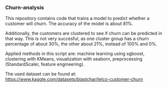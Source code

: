 ### Churn-analysis

This repository contains code that trains a model to predict whether a customer will churn. 
The accuracy of the model is about 81%.

Additionally, the customers are clustered to see if churn can be predicted in that way.
This is not very succesful, as one cluster group has a churn percentage of about 30%, the other about 21%, instead of 100% and 0%.

Applied methods in this script are: machine learning using xgboost, clustering with KMeans, visualization with seaborn, preprocessing (StandardScaler, feature engineering).

The used dataset can be found at: 
https://www.kaggle.com/datasets/blastchar/telco-customer-churn
